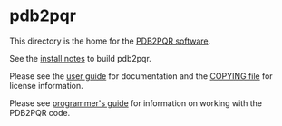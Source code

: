 pdb2pqr
============

This directory is the home for the [PDB2PQR software](http://www.poissonboltzmann.org/docs/structures-ready/). 

See the [install notes](INSTALL.md) to build pdb2pqr.

Please see the [user guide](http://www.poissonboltzmann.org/docs/pdb2pqr-algorithm-description/) for documentation and the [COPYING file](COPYING) for license information.

Please see [programmer's guide](http://www.poissonboltzmann.org/docs/pdb2pqr-programmers/) for information on working with the PDB2PQR code. 
